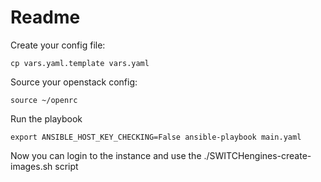 # Readme

Create your config file:

`
cp vars.yaml.template vars.yaml
`

Source your openstack config:

`
source ~/openrc
`

Run the playbook

`
export ANSIBLE_HOST_KEY_CHECKING=False
ansible-playbook main.yaml
`

Now you can login to the instance and use the ./SWITCHengines-create-images.sh script
